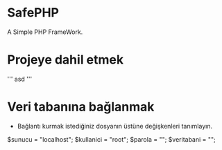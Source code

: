 # SafePHP
A Simple PHP FrameWork.

# Projeye dahil etmek
'''
asd
'''

# Veri tabanına bağlanmak
- Bağlantı kurmak istediğiniz dosyanın üstüne değişkenleri tanımlayın.

 $sunucu = "localhost";
 $kullanici = "root";
 $parola = "";
 $veritabani = "";
